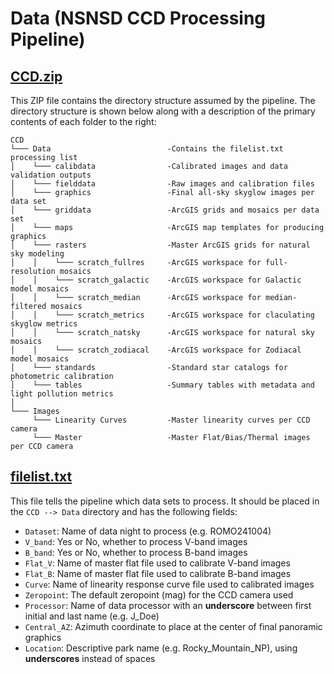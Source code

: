 # Data (NSNSD CCD Processing Pipeline)

## [CCD.zip](./CCD.zip)

This ZIP file contains the directory structure assumed by the pipeline. The directory structure is shown below along with a description of the primary contents of each folder to the right:
```
CCD 
└─── Data                          -Contains the filelist.txt processing list
│    └─── calibdata                -Calibrated images and data validation outputs
│    └─── fielddata                -Raw images and calibration files
│    └─── graphics                 -Final all-sky skyglow images per data set
│    └─── griddata                 -ArcGIS grids and mosaics per data set
│    └─── maps                     -ArcGIS map templates for producing graphics
│    └─── rasters                  -Master ArcGIS grids for natural sky modeling
│    │    └─── scratch_fullres     -ArcGIS workspace for full-resolution mosaics
│    │    └─── scratch_galactic    -ArcGIS workspace for Galactic model mosaics
│    │    └─── scratch_median      -ArcGIS workspace for median-filtered mosaics
│    │    └─── scratch_metrics     -ArcGIS workspace for claculating skyglow metrics
│    │    └─── scratch_natsky      -ArcGIS workspace for natural sky mosaics
│    │    └─── scratch_zodiacal    -ArcGIS workspace for Zodiacal model mosaics
│    └─── standards                -Standard star catalogs for photometric calibration
│    └─── tables                   -Summary tables with metadata and light pollution metrics
│ 
└─── Images
     └─── Linearity Curves         -Master linearity curves per CCD camera
     └─── Master                   -Master Flat/Bias/Thermal images per CCD camera
```

## [filelist.txt](./filelist.txt)

This file tells the pipeline which data sets to process. It should be placed in the `CCD --> Data` directory and has the following fields:
   - `Dataset`: Name of data night to process (e.g. ROMO241004)
   - `V_band`: Yes or No, whether to process V-band images
   - `B_band`: Yes or No, whether to process B-band images
   - `Flat_V`: Name of master flat file used to calibrate V-band images
   - `Flat_B`: Name of master flat file used to calibrate B-band images
   - `Curve`: Name of linearity response curve file used to calibrated images
   - `Zeropoint`: The default zeropoint (mag) for the CCD camera used
   - `Processor`: Name of data processor with an **underscore** between first initial and last name (e.g. J_Doe)
   - `Central_AZ`: Azimuth coordinate to place at the center of final panoramic graphics
   - `Location`: Descriptive park name (e.g. Rocky_Mountain_NP), using **underscores** instead of spaces
